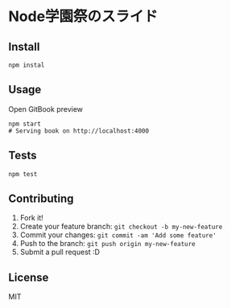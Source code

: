# Node学園祭のスライド

## Install

    npm instal

## Usage

Open GitBook preview

    npm start
    # Serving book on http://localhost:4000

## Tests

    npm test

## Contributing

1. Fork it!
2. Create your feature branch: `git checkout -b my-new-feature`
3. Commit your changes: `git commit -am 'Add some feature'`
4. Push to the branch: `git push origin my-new-feature`
5. Submit a pull request :D

## License

MIT
